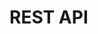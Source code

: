 # REST API

<redoc spec-url="openapi.yaml" hide-download-button="false" expand-responses="200,400"></redoc> 